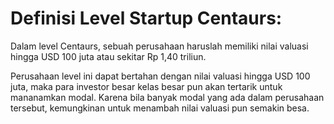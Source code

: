 # Definisi Level Startup Centaurs:

Dalam level Centaurs, sebuah perusahaan haruslah memiliki nilai valuasi hingga USD 100 juta atau sekitar Rp 1,40 triliun.

Perusahaan level ini dapat bertahan dengan nilai valuasi hingga USD 100 juta, maka para investor besar kelas besar pun akan tertarik untuk mananamkan modal. Karena bila banyak modal yang ada dalam perusahaan tersebut, kemungkinan untuk menambah nilai valuasi pun semakin besa.
